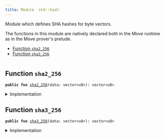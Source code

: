 ```yaml
---
title: Module `std::hash`
---
```


Module which defines SHA hashes for byte vectors.

The functions in this module are natively declared both in the Move runtime
as in the Move prover's prelude.


-  [Function `sha2_256`](#std_hash_sha2_256)
-  [Function `sha3_256`](#std_hash_sha3_256)


<pre><code></code></pre>



<a name="std_hash_sha2_256"></a>

## Function `sha2_256`



<pre><code><b>public</b> <b>fun</b> <a href="../std/hash.md#std_hash_sha2_256">sha2_256</a>(data: vector&lt;u8&gt;): vector&lt;u8&gt;
</code></pre>



<details>
<summary>Implementation</summary>


<pre><code><b>public</b> <b>native</b> <b>fun</b> <a href="../std/hash.md#std_hash_sha2_256">sha2_256</a>(data: vector&lt;u8&gt;): vector&lt;u8&gt;;
</code></pre>



</details>

<a name="std_hash_sha3_256"></a>

## Function `sha3_256`



<pre><code><b>public</b> <b>fun</b> <a href="../std/hash.md#std_hash_sha3_256">sha3_256</a>(data: vector&lt;u8&gt;): vector&lt;u8&gt;
</code></pre>



<details>
<summary>Implementation</summary>


<pre><code><b>public</b> <b>native</b> <b>fun</b> <a href="../std/hash.md#std_hash_sha3_256">sha3_256</a>(data: vector&lt;u8&gt;): vector&lt;u8&gt;;
</code></pre>



</details>
